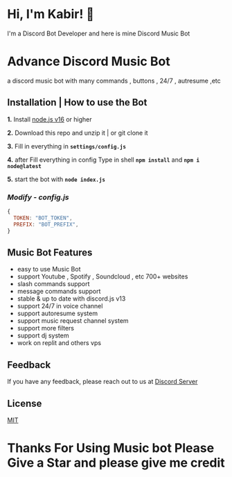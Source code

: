 # Hi, I'm Kabir! 👋

I'm a Discord Bot Developer and here is mine Discord Music Bot

# Advance Discord Music Bot

a discord music bot with many commands , buttons , 24/7 , autresume ,etc

## **Installation | How to use the Bot**

**1.** Install [node.js v16](https://nodejs.org/en/) or higher

**2.** Download this repo and unzip it | or git clone it

**3.** Fill in everything in **`settings/config.js`**

**4.** after Fill everything in config Type in shell **`npm install`** and **`npm i node@latest`**

**5.** start the bot with **`node index.js`**
<br/>

### _Modify - config.js_

```javascript
{
  TOKEN: "BOT_TOKEN",
  PREFIX: "BOT_PREFIX",
}
```

## Music Bot Features

- easy to use Music Bot
- support Youtube , Spotify , Soundcloud , etc 700+ websites
- slash commands support
- message commands support
- stable & up to date with discord.js v13
- support 24/7 in voice channel
- support autoresume system
- support music request channel system
- support more filters
- support dj system
- work on replit and others vps

## Feedback

If you have any feedback, please reach out to us at [Discord Server](https://discord.gg/PcUVWApWN3)

## License

[MIT](https://choosealicense.com/licenses/mit/)

# Thanks For Using Music bot Please Give a Star and please give me credit
